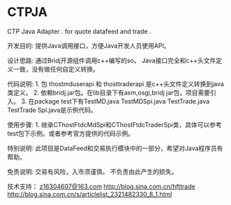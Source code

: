 CTPJA
=====

CTP Java Adapter . for quote datafeed and trade .


开发目的:
        提供Java调用接口，方便Java开发人员使用API。


设计思路:
        通过Bridj开源组件调用c++编写的so。
        Java接口完全和c++头文件定义一致，没有做任何自定义转换。



代码说明:
        1. 包 thostmduserapi 和 thosttraderapi 是c++头文件定义转换到java类定义。
        2. 依赖bridj.jar包。在lib目录下有asm,osgi,bridj jar包，项目需要引入。
        3. 在package test下有TestMD.java TestMDSpi.java TestTrade.java TestTrade                                                                                                    Spi.java是示例代码。



使用步骤:
        1. 继承CThostFtdcMdSpi和CThostFtdcTraderSpi类，具体可以参考test包下示例。或者参考官方提供的代码示例。


特别说明:
        此项目是DataFeed和交易执行模块中的一部分，希望对Java程序员有帮助。


免责说明:
        交易有风险，入市须谨慎。
        不负责由此产生的损失。

技术支持：
	z16304607@163.com
	http://blog.sina.com.cn/hfttrade
	http://blog.sina.com.cn/s/articlelist_2321482330_8_1.html

